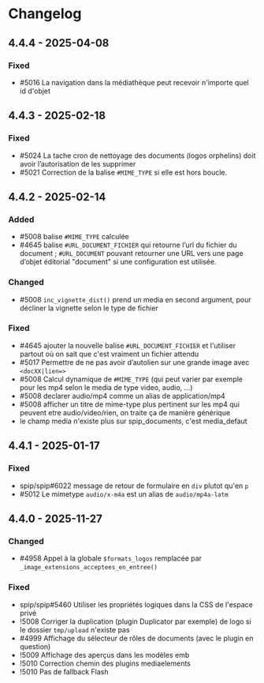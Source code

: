 # Changelog

## 4.4.4 - 2025-04-08

### Fixed

- #5016 La navigation dans la médiathèque peut recevoir n'importe quel id d'objet

## 4.4.3 - 2025-02-18

### Fixed

- #5024 La tache cron de nettoyage des documents (logos orphelins) doit avoir l’autorisation de les supprimer
- #5021 Correction de la balise `#MIME_TYPE` si elle est hors boucle.

## 4.4.2 - 2025-02-14

### Added

- #5008 balise `#MIME_TYPE` calculée
- #4645 balise  `#URL_DOCUMENT_FICHIER` qui retourne l’url du fichier du document ; `#URL_DOCUMENT` pouvant retourner une URL vers une page d’objet éditorial "document" si une configuration est utilisée.

### Changed

- #5008 `inc_vignette_dist()` prend un media en second argument, pour décliner la vignette selon le type de fichier

### Fixed

- #4645 ajouter la nouvelle balise `#URL_DOCUMENT_FICHIER` et l'utiliser partout où on sait que c'est vraiment un fichier attendu
- #5017 Permettre de ne pas avoir d’autolien sur une grande image avec `<docXX|lien=>`
- #5008 Calcul dynamique de `#MIME_TYPE` (qui peut varier par exemple pour les mp4 selon le media de type video, audio, ...)
- #5008 declarer audio/mp4 comme un alias de application/mp4
- #5008 afficher un titre de mime-type plus pertinent sur les mp4 qui peuvent etre audio/video/rien, on traite ça de manière générique
- le champ media n'existe plus sur spip_documents, c'est media_defaut

## 4.4.1 - 2025-01-17

### Fixed

- spip/spip#6022 message de retour de formulaire en `div` plutot qu'en `p`
- #5012 Le mimetype `audio/x-m4a` est un alias de `audio/mp4a-latm`

## 4.4.0 - 2025-11-27

### Changed

- #4958 Appel à la globale `$formats_logos` remplacée par `_image_extensions_acceptees_en_entree()`

### Fixed

- spip/spip#5460 Utiliser les propriétés logiques dans la CSS de l'espace privé
- !5008 Corriger la duplication (plugin Duplicator par exemple) de logo si le dossier `tmp/upload` n'existe pas
- #4999 Affichage du sélecteur de rôles de documents (avec le plugin en question)
- !5009 Affichage des aperçus dans les modèles emb
- !5010 Correction chemin des plugins mediaelements
- !5010 Pas de fallback Flash
